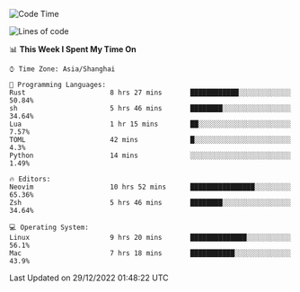 <!--START_SECTION:waka-->
![Code Time](http://img.shields.io/badge/Code%20Time-1%2C091%20hrs%204%20mins-blue)

![Lines of code](https://img.shields.io/badge/From%20Hello%20World%20I%27ve%20Written-24%20Thousand%20lines%20of%20code-blue)

📊 **This Week I Spent My Time On** 

```text
⌚︎ Time Zone: Asia/Shanghai

💬 Programming Languages: 
Rust                     8 hrs 27 mins       ████████████░░░░░░░░░░░░░   50.84% 
sh                       5 hrs 46 mins       ████████░░░░░░░░░░░░░░░░░   34.64% 
Lua                      1 hr 15 mins        ██░░░░░░░░░░░░░░░░░░░░░░░   7.57% 
TOML                     42 mins             █░░░░░░░░░░░░░░░░░░░░░░░░   4.3% 
Python                   14 mins             ░░░░░░░░░░░░░░░░░░░░░░░░░   1.49%

🔥 Editors: 
Neovim                   10 hrs 52 mins      ████████████████░░░░░░░░░   65.36% 
Zsh                      5 hrs 46 mins       ████████░░░░░░░░░░░░░░░░░   34.64%

💻 Operating System: 
Linux                    9 hrs 20 mins       ██████████████░░░░░░░░░░░   56.1% 
Mac                      7 hrs 18 mins       ███████████░░░░░░░░░░░░░░   43.9%

```


 Last Updated on 29/12/2022 01:48:22 UTC
<!--END_SECTION:waka-->
